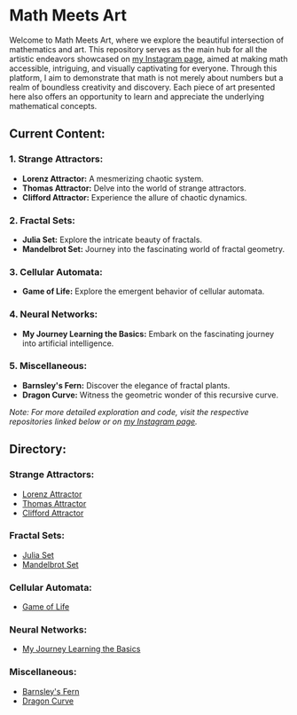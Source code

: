 # Math Meets Art

Welcome to Math Meets Art, where we explore the beautiful intersection of mathematics and art. This repository serves as the main hub for all the artistic endeavors showcased on [my Instagram page](https://www.instagram.com/art_meets_math/), aimed at making math accessible, intriguing, and visually captivating for everyone. Through this platform, I aim to demonstrate that math is not merely about numbers but a realm of boundless creativity and discovery. Each piece of art presented here also offers an opportunity to learn and appreciate the underlying mathematical concepts.

## Current Content:

### 1. Strange Attractors:
   - **Lorenz Attractor:** A mesmerizing chaotic system.
   - **Thomas Attractor:** Delve into the world of strange attractors.
   - **Clifford Attractor:** Experience the allure of chaotic dynamics.

### 2. Fractal Sets:
   - **Julia Set:** Explore the intricate beauty of fractals.
   - **Mandelbrot Set:** Journey into the fascinating world of fractal geometry.

### 3. Cellular Automata:
   - **Game of Life:** Explore the emergent behavior of cellular automata.

### 4. Neural Networks:
   - **My Journey Learning the Basics:** Embark on the fascinating journey into artificial intelligence.

### 5. Miscellaneous:
   - **Barnsley's Fern:** Discover the elegance of fractal plants.
   - **Dragon Curve:** Witness the geometric wonder of this recursive curve.

*Note: For more detailed exploration and code, visit the respective repositories linked below or on [my Instagram page](https://www.instagram.com/art_meets_math/).*

## Directory:

### Strange Attractors:
- [Lorenz Attractor](https://github.com/mathmeetsart/Lorenz-Attractor)
- [Thomas Attractor](https://github.com/mathmeetsart/Thomas-Attractor)
- [Clifford Attractor](https://github.com/mathmeetsart/Clifford-Attractor)

### Fractal Sets:
- [Julia Set](https://github.com/mathmeetsart/Julia-Set)
- [Mandelbrot Set](https://github.com/mathmeetsart/Mandelbrot-Set)

### Cellular Automata:
- [Game of Life](https://github.com/mathmeetsart/Game-of-Life)

### Neural Networks:
- [My Journey Learning the Basics](https://github.com/budermike/neural_network)

### Miscellaneous:
- [Barnsley's Fern](https://github.com/mathmeetsart/Barnley-Fern)
- [Dragon Curve](https://github.com/mathmeetsart/Dragon-Curve)